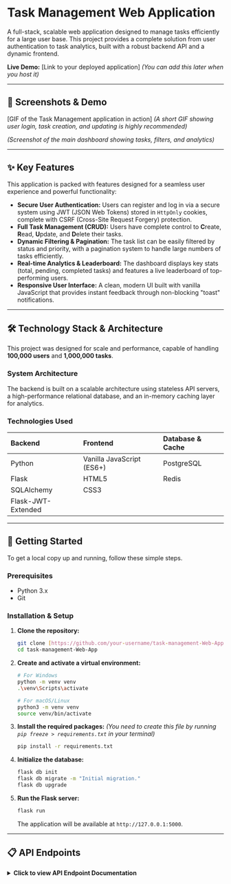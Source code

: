 # Task Management Web Application

A full-stack, scalable web application designed to manage tasks efficiently for a large user base. This project provides a complete solution from user authentication to task analytics, built with a robust backend API and a dynamic frontend.

**Live Demo:** [Link to your deployed application] *(You can add this later when you host it)*

---

## 📸 Screenshots & Demo

[GIF of the Task Management application in action]
*(A short GIF showing user login, task creation, and updating is highly recommended)*


*(Screenshot of the main dashboard showing tasks, filters, and analytics)*

---

## ✨ Key Features

This application is packed with features designed for a seamless user experience and powerful functionality:

* **Secure User Authentication:** Users can register and log in via a secure system using JWT (JSON Web Tokens) stored in `HttpOnly` cookies, complete with CSRF (Cross-Site Request Forgery) protection.
* **Full Task Management (CRUD):** Users have complete control to **C**reate, **R**ead, **U**pdate, and **D**elete their tasks.
* **Dynamic Filtering & Pagination:** The task list can be easily filtered by status and priority, with a pagination system to handle large numbers of tasks efficiently.
* **Real-time Analytics & Leaderboard:** The dashboard displays key stats (total, pending, completed tasks) and features a live leaderboard of top-performing users.
* **Responsive User Interface:** A clean, modern UI built with vanilla JavaScript that provides instant feedback through non-blocking "toast" notifications.

---

## 🛠️ Technology Stack & Architecture

This project was designed for scale and performance, capable of handling **100,000 users** and **1,000,000 tasks**.

### **System Architecture**
The backend is built on a scalable architecture using stateless API servers, a high-performance relational database, and an in-memory caching layer for analytics.



### **Technologies Used**

| Backend | Frontend | Database & Cache |
| :--- | :--- | :--- |
| Python | Vanilla JavaScript (ES6+) | PostgreSQL |
| Flask | HTML5 | Redis |
| SQLAlchemy | CSS3 | |
| Flask-JWT-Extended | | |

---

## 🚀 Getting Started

To get a local copy up and running, follow these simple steps.

### **Prerequisites**
* Python 3.x
* Git

### **Installation & Setup**

1.  **Clone the repository:**
    ```sh
    git clone [https://github.com/your-username/task-management-Web-App.git](https://github.com/your-username/task-management-Web-App.git)
    cd task-management-Web-App
    ```

2.  **Create and activate a virtual environment:**
    ```sh
    # For Windows
    python -m venv venv
    .\venv\Scripts\activate

    # For macOS/Linux
    python3 -m venv venv
    source venv/bin/activate
    ```

3.  **Install the required packages:**
    *(You need to create this file by running `pip freeze > requirements.txt` in your terminal)*
    ```sh
    pip install -r requirements.txt
    ```

4.  **Initialize the database:**
    ```sh
    flask db init
    flask db migrate -m "Initial migration."
    flask db upgrade
    ```

5.  **Run the Flask server:**
    ```sh
    flask run
    ```
    The application will be available at `http://127.0.0.1:5000`.

---

## 📋 API Endpoints

<details>
  <summary><strong>Click to view API Endpoint Documentation</strong></summary>

  ---
  
  <details>
    <summary><code>POST /api/users/register</code> - Register a new user</summary>
    <table>
      <tr>
        <td valign="top">
          <p>This endpoint allows a new user to create an account.</p>
          <strong>Request Body:</strong>
          <pre><code>{
  "name": "Test User",
  "email": "test@example.com",
  "password": "password123"
}</code></pre>
          <strong>Success Response:</strong> <code>201 Created</code>
        </td>
        <td valign="top">
          <strong>Example in Postman:</strong><br>
          <a href="https://github.com/user-attachments/assets/645441aa-8278-4ff3-95d4-718566c9616b">
            <img src="https://github.com/user-attachments/assets/645441aa-8278-4ff3-95d4-718566c9616b" alt="Register User API Screenshot" width="400"/>
          </a>
          <br><em>Click image to enlarge</em>
        </td>
      </tr>
    </table>
  </details>

  ---

  <details>
    <summary><code>POST /api/users/login</code> - Log in a user</summary>
    <table>
      <tr>
        <td valign="top">
          <p>Authenticates a user and sets the secure <code>access_token_cookie</code> and <code>csrf_access_token_cookie</code>.</p>
          <strong>Request Body:</strong>
          <pre><code>{
  "email": "test@example.com",
  "password": "password123"
}</code></pre>
          <strong>Success Response:</strong> <code>200 OK</code>
        </td>
        <td valign="top">
          <strong>Example in Postman:</strong><br>
          <a href="https://github.com/user-attachments/assets/29d6923d-26fc-4a75-9aa4-af1ef7459fad">
            <img src="https://github.com/user-attachments/assets/29d6923d-26fc-4a75-9aa4-af1ef7459fad" alt="Login API Screenshot" width="400"/>
          </a>
          <br><em>Click image to enlarge</em>
          <hr>
          <strong>Resulting Cookies:</strong><br>
          <a href="https://github.com/user-attachments/assets/e147c89e-eacc-4d8c-bcb9-a2d78f9529b5">
            <img src="https://github.com/user-attachments/assets/e147c89e-eacc-4d8c-bcb9-a2d78f9529b5" alt="Login Cookies Screenshot" width="400"/>
          </a>
          <br><em>Click image to enlarge</em>
        </td>
      </tr>
    </table>
  </details>

  ---
  
  <details>
    <summary><code>POST /api/tasks</code> - Create a new task</summary>
    <table>
      <tr>
        <td valign="top">
          <p>Creates a new task for the authenticated user. Requires the <code>X-CSRF-TOKEN</code> header.</p>
          <strong>Request Body:</strong>
          <pre><code>{
  "title": "My New Task",
  "description": "Details about the task.",
  "priority": "high"
}</code></pre>
          <strong>Success Response:</strong> <code>201 Created</code>
        </td>
        <td valign="top">
          <strong>Example in Postman:</strong><br>
          <a href="https://github.com/user-attachments/assets/edce1601-6bb5-4740-b60f-b12ba269c067">
            <img src="https://github.com/user-attachments/assets/edce1601-6bb5-4740-b60f-b12ba269c067" alt="Create Task API Screenshot" width="400"/>
          </a>
          <br><em>Click image to enlarge</em>
        </td>
      </tr>
    </table>
  </details>

  ---
  
  <details>
    <summary><code>GET /api/tasks</code> - Get all tasks</summary>
    <table>
      <tr>
        <td valign="top">
          <p>Retrieves a paginated and filterable list of tasks for the logged-in user.</p>
          <strong>Query Parameters:</strong>
          <ul>
            <li><code>page</code> (e.g., 1)</li>
            <li><code>limit</code> (e.g., 10)</li>
            <li><code>status</code> (e.g., "pending")</li>
            <li><code>priority</code> (e.g., "high")</li>
          </ul>
          <strong>Success Response:</strong> <code>200 OK</code>
        </td>
        <td valign="top">
          <em>(No screenshot provided)</em>
        </td>
      </tr>
    </table>
  </details>

  ---

  <details>
    <summary><code>PUT /api/tasks/&lt;task_id&gt;</code> - Update a task</summary>
    <table>
      <tr>
        <td valign="top">
          <p>Updates a specific task. Requires the <code>X-CSRF-TOKEN</code> header.</p>
          <strong>Request Body:</strong>
          <pre><code>{
  "status": "completed",
  "priority": "low"
}</code></pre>
          <strong>Success Response:</strong> <code>200 OK</code>
        </td>
        <td valign="top">
          <em>(No screenshot provided)</em>
        </td>
      </tr>
    </table>
  </details>

  ---

  <details>
    <summary><code>DELETE /api/tasks/&lt;task_id&gt;</code> - Delete a task</summary>
    <table>
      <tr>
        <td valign="top">
          <p>Deletes a specific task. Requires the <code>X-CSRF-TOKEN</code> header.</p>
          <strong>Success Response:</strong> <code>200 OK</code>
        </td>
        <td valign="top">
          <em>(No screenshot provided)</em>
        </td>
      </tr>
    </table>
  </details>

  ---
  
  <details>
    <summary><code>GET /api/analytics/leaderboard</code> - Get leaderboard</summary>
    <table>
      <tr>
        <td valign="top">
          <p>Retrieves a list of top users based on the number of completed tasks.</p>
          <strong>Success Response:</strong> <code>200 OK</code>
        </td>
        <td valign="top">
          <em>(No screenshot provided)</em>
        </td>
      </tr>
    </table>
  </details>

</details>
